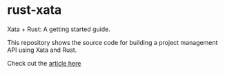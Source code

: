 # rust-xata

Xata + Rust: A getting started guide.

This repository shows the source code for building a project management API using Xata and Rust.

Check out the [article here](https://fullstackwriter.dev/post/xata-rust-a-getting-started-guide?category=rust)
